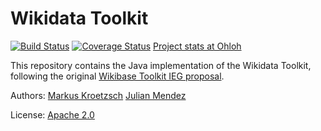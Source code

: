 Wikidata Toolkit
================

[![Build Status](https://travis-ci.org/Wikidata/Wikidata-Toolkit.png?branch=master)](https://travis-ci.org/Wikidata/Wikidata-Toolkit) [![Coverage Status](https://coveralls.io/repos/Wikidata/Wikidata-Toolkit/badge.png?branch=master)](https://coveralls.io/r/Wikidata/Wikidata-Toolkit?branch=master)
[Project stats at Ohloh](https://www.ohloh.net/p/Wikidata-Toolkit)

This repository contains the Java implementation of the Wikidata Toolkit,
following the original [Wikibase Toolkit IEG proposal](https://meta.wikimedia.org/wiki/Grants:IEG/Wikidata_Toolkit).

Authors:
[Markus Kroetzsch](http://korrekt.org)
[Julian Mendez](http://lat.inf.tu-dresden.de/~mendez/)

License: [Apache 2.0](LICENSE.txt)



